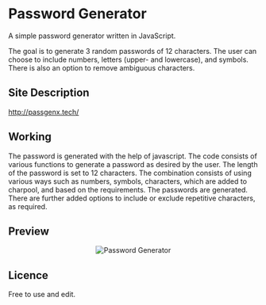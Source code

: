 # Password Generator

A simple password generator written in JavaScript.  
  
The goal is to generate 3 random passwords of 12 characters. The user can choose to include numbers, letters (upper- and lowercase), and symbols.
There is also an option to remove ambiguous characters.
  
## Site Description  

http://passgenx.tech/

## Working

The password is generated with the help of javascript. The code consists of various functions to generate a password as desired by the user.
The length of the password is set to 12 characters.
The combination consists of using various ways such as numbers, symbols, characters, which are added to charpool, and based on the requirements. The passwords are generated.
There are further added options to include or exclude repetitive characters, as required. 


## Preview

<p align="center">
  <img src="https://github.com/TechTronixx/PasswordGenerator/blob/master/S1.jpg" alt="Password Generator" />
</p>

## Licence

Free to use and edit.


